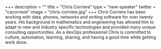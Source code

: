 +++
description = ""
title = "Chris Corriere"
type = "new-speaker"
twitter = "cacorriere"
image = "chris-corriere.jpg"
+++
Chris Corriere has been working with data, phones, networks and writing software for over twenty years. His background in mathematics and engineering has allowed him to adapt to new and industry specific technologies and provided many unique consulting opportunities. As a devOps professional Chris is committed to culture, automation, learning, sharing, and having a good time while getting work done.